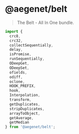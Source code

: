 # @aegenet/belt

> The Belt - All In One bundle.

```typescript
import {
  crc8,
  crc32,
  collectSequentially,
  delay,
  isPromise,
  runSequentially,
  ODeepGet,
  ODeepSet,
  ofields,
  odiff,
  oclone,
  HOOK_PREFIX,
  hook,
  Interpolation,
  transform,
  getDuplicates,
  stripDuplicates,
  arrayToObject,
  getAverage,
  getMedian
} from '@aegenet/belt';
```

